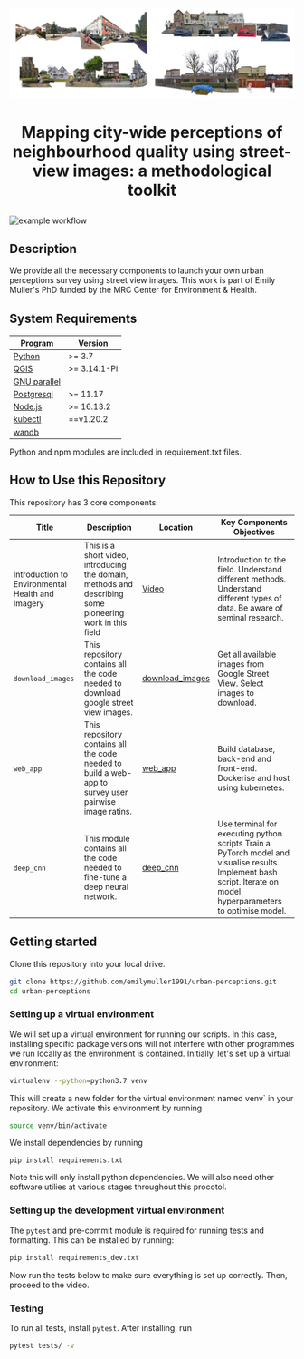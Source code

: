 ![collage of street view images](docs/images/sm_lfa_image_clipped.png)

# <p align="center">Mapping city-wide perceptions of neighbourhood quality using street-view images: a methodological toolkit</p>

![example workflow](https://github.com/.github//workflows/docs.yml/badge.svg)

## Description

We provide all the necessary components to launch your own urban perceptions survey using street view images. This work is part of Emily Muller's PhD funded by the MRC Center for Environment & Health.

## System Requirements

| Program                                                    | Version                  |
| ---------------------------------------------------------- | ------------------------ |
| [Python](https://www.python.org/downloads/)                | >= 3.7                   |
| [QGIS](https://qgis.org/en/site/)                          | >= 3.14.1-Pi           |
| [GNU parallel](https://www.gnu.org/software/parallel/)     |  |
| [Postgresql](https://www.postgresql.org/)                  | >= 11.17                 |
| [Node.js](https://nodejs.org/en/)                          | >= 16.13.2                |
| [kubectl](https://kubernetes.io/docs/tasks/tools/)         | ==v1.20.2              |
| [wandb](https://wandb.ai/site)                              |              |

Python and npm modules are included in requirement.txt files.

## How to Use this Repository

This repository has 3 core components:

| Title                                            | Description                                                                                                                                                                                                     | Location                                   | Key Components Objectives                                                                                                                                                                                                                                                                                                           |
| ------------------------------------------------ | --------------------------------------------------------------------------------------------------------------------------------------------------------------------------------------------------------------- | ------------------------------------------ | --------------------------------------------------------------------------------------------------------------------------------------------------------------------------------------------------------------------------------------------------------------------------------------------------------------------------------- |
| Introduction to Environmental Health and Imagery | This is a short video, introducing the domain, methods and describing some pioneering work in this field                                                                                                        | [Video](https://youtu.be/-b92eKqxS0A)                             | Introduction to the field. Understand different methods. Understand different types of data. Be aware of seminal research.                                                                                                                                                                                                        |
| `download_images`          | This repository contains all the code needed to download google street view images. | [download_images](docs/1.download_images.md) | Get all available images from Google Street View. Select images to download. |
| `web_app`          | This repository contains all the code needed to build a web-app to survey user pairwise image ratins. | [web_app](docs/2.web_app.md) | Build database, back-end and front-end. Dockerise and host using kubernetes. |
| `deep_cnn`                                       | This module contains all the code needed to fine-tune a deep neural network. | [deep_cnn](docs/3.deep_cnn.md)         | Use terminal for executing python scripts Train a PyTorch model and visualise results.  Implement bash script. Iterate on model hyperparameters to optimise model.   |

## Getting started

Clone this repository into your local drive.

```sh
git clone https://github.com/emilymuller1991/urban-perceptions.git
cd urban-perceptions
```

### Setting up a virtual environment

We will set up a virtual environment for running our scripts. In this case, installing specific package versions will not interfere with other programmes we run locally as the environment is contained. Initially, let's set up a virtual environment:

```sh
virtualenv --python=python3.7 venv
```

This will create a new folder for the virtual environment named venv` in your repository. We activate this environment by running

```sh
source venv/bin/activate
```

We install dependencies by running

```
pip install requirements.txt
```

Note this will only install python dependencies. We will also need other software utilies at various stages throughout this procotol.

### Setting up the development virtual environment

The `pytest` and pre-commit module is required for running tests and formatting. This can be installed by running:

```sh
pip install requirements_dev.txt
```

Now run the tests below to make sure everything is set up correctly. Then, proceed to the video.

### Testing

To run all tests, install `pytest`. After installing, run

```sh
pytest tests/ -v
```
